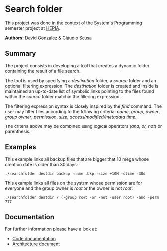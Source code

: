 # Search folder
This project was done in the context of the System's Programming semester project at [HEPIA](http://hepia.hesge.ch/).

**Authors:** David Gonzalez & Claudio Sousa

## Summary
The project consists in developing a tool that creates a dynamic folder containing the result of a file search.

The tool is used by specifying a *destination* folder, a *source* folder and an optional filtering expression.
The *destination* folder is created and inside is maintained an up-to-date list of symbolic links pointing to the files found within the *source* folder matchin the filtering expression.

The filtering expression syntax is closely inspired by the *find* command. The user may filter files according to the following criteria: *name*, *group*, *owner*, *group owner*, *permission*, *size*, *access/modified/metadata time*.

The criteria above may be combined using logical operators (*and, or, not*) or parenthesis.

## Examples

This example links all backup files that are bigger that 10 mega whose creation date is older than 30 days:

`./searchfolder destdir backup -name .bkp -size +10M -ctime -30d`

This example links all files on the system whose permission are for everyone and
the group owner is *root* or the owner is not *root*:

`./searchfolder destdir / (-group root -or -not -user root) -and -perm 777`

## Documentation
For further information please have a look at:
 - [Code documentation](https://hepia-projects.gitlab.io/smart-folder/)
 - [Architecture document](https://gitlab.com/hepia-projects/smart-folder/raw/master/report/SmartFolder-architecture-document.pdf)

